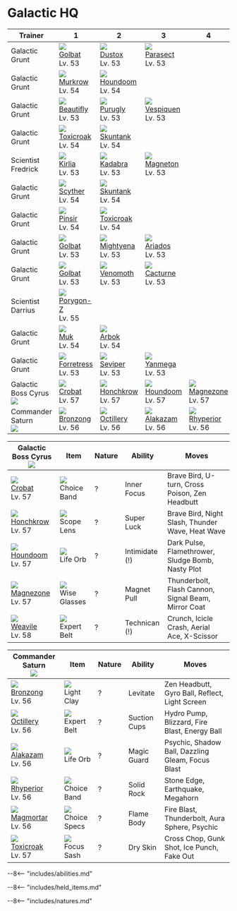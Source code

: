 # Galactic HQ

Trainer                           | 1                                  | 2                                 | 3                                 | 4                                 | 5                                 | 6
---                               | ---                                | ---                               | ---                               | ---                               | ---                               | ---
Galactic Grunt                    | ![][042]<br>[Golbat]<br>Lv. 53     | ![][269]<br>[Dustox]<br>Lv. 53    | ![][047]<br>[Parasect]<br>Lv. 53  | &nbsp;                            | &nbsp;                            | &nbsp;
Galactic Grunt                    | ![][198]<br>[Murkrow]<br>Lv. 54    | ![][229]<br>[Houndoom]<br>Lv. 54  | &nbsp;                            | &nbsp;                            | &nbsp;                            | &nbsp;
Galactic Grunt                    | ![][267]<br>[Beautifly]<br>Lv. 53  | ![][432]<br>[Purugly]<br>Lv. 53   | ![][416]<br>[Vespiquen]<br>Lv. 53 | &nbsp;                            | &nbsp;                            | &nbsp;
Galactic Grunt                    | ![][454]<br>[Toxicroak]<br>Lv. 54  | ![][435]<br>[Skuntank]<br>Lv. 54  | &nbsp;                            | &nbsp;                            | &nbsp;                            | &nbsp;
Scientist Fredrick                | ![][281]<br>[Kirlia]<br>Lv. 53     | ![][064]<br>[Kadabra]<br>Lv. 53   | ![][082]<br>[Magneton]<br>Lv. 53  | &nbsp;                            | &nbsp;                            | &nbsp;
Galactic Grunt                    | ![][123]<br>[Scyther]<br>Lv. 54    | ![][435]<br>[Skuntank]<br>Lv. 54  | &nbsp;                            | &nbsp;                            | &nbsp;                            | &nbsp;
Galactic Grunt                    | ![][127]<br>[Pinsir]<br>Lv. 54     | ![][454]<br>[Toxicroak]<br>Lv. 54 | &nbsp;                            | &nbsp;                            | &nbsp;                            | &nbsp;
Galactic Grunt                    | ![][042]<br>[Golbat]<br>Lv. 53     | ![][262]<br>[Mightyena]<br>Lv. 53 | ![][168]<br>[Ariados]<br>Lv. 53   | &nbsp;                            | &nbsp;                            | &nbsp;
Galactic Grunt                    | ![][042]<br>[Golbat]<br>Lv. 53     | ![][049]<br>[Venomoth]<br>Lv. 53  | ![][332]<br>[Cacturne]<br>Lv. 53  | &nbsp;                            | &nbsp;                            | &nbsp;
Scientist Darrius                 | ![][474]<br>[Porygon-Z]<br>Lv. 55  | &nbsp;                            | &nbsp;                            | &nbsp;                            | &nbsp;                            | &nbsp;
Galactic Grunt                    | ![][089]<br>[Muk]<br>Lv. 54        | ![][024]<br>[Arbok]<br>Lv. 54     | &nbsp;                            | &nbsp;                            | &nbsp;                            | &nbsp;
Galactic Grunt                    | ![][205]<br>[Forretress]<br>Lv. 53 | ![][336]<br>[Seviper]<br>Lv. 53   | ![][469]<br>[Yanmega]<br>Lv. 53   | &nbsp;                            | &nbsp;                            | &nbsp;
Galactic Boss Cyrus<br>![][cyrus] | ![][169]<br>[Crobat]<br>Lv. 57     | ![][430]<br>[Honchkrow]<br>Lv. 57 | ![][229]<br>[Houndoom]<br>Lv. 57  | ![][462]<br>[Magnezone]<br>Lv. 57 | ![][461]<br>[Weavile]<br>Lv. 58   | &nbsp;
Commander Saturn<br>![][saturn]   | ![][437]<br>[Bronzong]<br>Lv. 56   | ![][224]<br>[Octillery]<br>Lv. 56 | ![][065]<br>[Alakazam]<br>Lv. 56  | ![][464]<br>[Rhyperior]<br>Lv. 56 | ![][467]<br>[Magmortar]<br>Lv. 56 | ![][454]<br>[Toxicroak]<br>Lv. 57

Galactic Boss Cyrus<br>![][cyrus] | Item                              | Nature | Ability        | Moves
---                               | ---                               | ---    | ---            | ---
![][169]<br>[Crobat]<br>Lv. 57    | ![][choice-band]<br>Choice Band   | ?      | Inner Focus    | Brave Bird, U-turn, Cross Poison, Zen Headbutt
![][430]<br>[Honchkrow]<br>Lv. 57 | ![][scope-lens]<br>Scope Lens     | ?      | Super Luck     | Brave Bird, Night Slash, Thunder Wave, Heat Wave
![][229]<br>[Houndoom]<br>Lv. 57  | ![][life-orb]<br>Life Orb         | ?      | Intimidate (!) | Dark Pulse, Flamethrower, Sludge Bomb, Nasty Plot
![][462]<br>[Magnezone]<br>Lv. 57 | ![][wise-glasses]<br>Wise Glasses | ?      | Magnet Pull    | Thunderbolt, Flash Cannon, Signal Beam, Mirror Coat
![][461]<br>[Weavile]<br>Lv. 58   | ![][expert-belt]<br>Expert Belt   | ?      | Technican (!)  | Crunch, Icicle Crash, Aerial Ace, X-Scissor

Commander Saturn<br>![][saturn]   | Item                              | Nature | Ability      | Moves
---                               | ---                               | ---    | ---          | ---
![][437]<br>[Bronzong]<br>Lv. 56  | ![][light-clay]<br>Light Clay     | ?      | Levitate     | Zen Headbutt, Gyro Ball, Reflect, Light Screen
![][224]<br>[Octillery]<br>Lv. 56 | ![][expert-belt]<br>Expert Belt   | ?      | Suction Cups | Hydro Pump, Blizzard, Fire Blast, Energy Ball
![][065]<br>[Alakazam]<br>Lv. 56  | ![][life-orb]<br>Life Orb         | ?      | Magic Guard  | Psychic, Shadow Ball, Dazzling Gleam, Focus Blast
![][464]<br>[Rhyperior]<br>Lv. 56 | ![][choice-band]<br>Choice Band   | ?      | Solid Rock   | Stone Edge, Earthquake, Megahorn
![][467]<br>[Magmortar]<br>Lv. 56 | ![][choice-specs]<br>Choice Specs | ?      | Flame Body   | Fire Blast, Thunderbolt, Aura Sphere, Psychic
![][454]<br>[Toxicroak]<br>Lv. 57 | ![][focus-sash]<br>Focus Sash     | ?      | Dry Skin     | Cross Chop, Gunk Shot, Ice Punch, Fake Out

--8<-- "includes/abilities.md"

--8<-- "includes/held_items.md"

--8<-- "includes/natures.md"

[Arbok]: ../../pokemon_changes/024/
[Golbat]: ../../pokemon_changes/042/
[Parasect]: ../../pokemon_changes/047/
[Venomoth]: ../../pokemon_changes/049/
[Kadabra]: ../../pokemon_changes/064/
[Alakazam]: ../../pokemon_changes/065/
[Magneton]: ../../pokemon_changes/082/
[Muk]: ../../pokemon_changes/089/
[Scyther]: ../../pokemon_changes/123/
[Pinsir]: ../../pokemon_changes/127/
[Ariados]: ../../pokemon_changes/168/
[Crobat]: ../../pokemon_changes/169/
[Murkrow]: ../../pokemon_changes/198/
[Forretress]: ../../pokemon_changes/205/
[Octillery]: ../../pokemon_changes/224/
[Houndoom]: ../../pokemon_changes/229/
[Mightyena]: ../../pokemon_changes/262/
[Beautifly]: ../../pokemon_changes/267/
[Dustox]: ../../pokemon_changes/269/
[Kirlia]: ../../pokemon_changes/281/
[Cacturne]: ../../pokemon_changes/332/
[Seviper]: ../../pokemon_changes/336/
[Vespiquen]: ../../pokemon_changes/416/
[Honchkrow]: ../../pokemon_changes/430/
[Purugly]: ../../pokemon_changes/432/
[Skuntank]: ../../pokemon_changes/435/
[Bronzong]: ../../pokemon_changes/437/
[Toxicroak]: ../../pokemon_changes/454/
[Weavile]: ../../pokemon_changes/461/
[Magnezone]: ../../pokemon_changes/462/
[Rhyperior]: ../../pokemon_changes/464/
[Magmortar]: ../../pokemon_changes/467/
[Yanmega]: ../../pokemon_changes/469/
[Porygon-Z]: ../../pokemon_changes/474/
[choice-band]: ../img/items/choice-band.png
[choice-specs]: ../img/items/choice-specs.png
[expert-belt]: ../img/items/expert-belt.png
[focus-sash]: ../img/items/focus-sash.png
[life-orb]: ../img/items/life-orb.png
[light-clay]: ../img/items/light-clay.png
[scope-lens]: ../img/items/scope-lens.png
[wise-glasses]: ../img/items/wise-glasses.png
[024]: ../img/pokemon/024.png
[042]: ../img/pokemon/042.png
[047]: ../img/pokemon/047.png
[049]: ../img/pokemon/049.png
[064]: ../img/pokemon/064.png
[065]: ../img/pokemon/065.png
[082]: ../img/pokemon/082.png
[089]: ../img/pokemon/089.png
[123]: ../img/pokemon/123.png
[127]: ../img/pokemon/127.png
[168]: ../img/pokemon/168.png
[169]: ../img/pokemon/169.png
[198]: ../img/pokemon/198.png
[205]: ../img/pokemon/205.png
[224]: ../img/pokemon/224.png
[229]: ../img/pokemon/229.png
[262]: ../img/pokemon/262.png
[267]: ../img/pokemon/267.png
[269]: ../img/pokemon/269.png
[281]: ../img/pokemon/281.png
[332]: ../img/pokemon/332.png
[336]: ../img/pokemon/336.png
[416]: ../img/pokemon/416.png
[430]: ../img/pokemon/430.png
[432]: ../img/pokemon/432.png
[435]: ../img/pokemon/435.png
[437]: ../img/pokemon/437.png
[454]: ../img/pokemon/454.png
[461]: ../img/pokemon/461.png
[462]: ../img/pokemon/462.png
[464]: ../img/pokemon/464.png
[467]: ../img/pokemon/467.png
[469]: ../img/pokemon/469.png
[474]: ../img/pokemon/474.png
[cyrus]: ../img/trainer/cyrus.png
[saturn]: ../img/trainer/saturn.png
